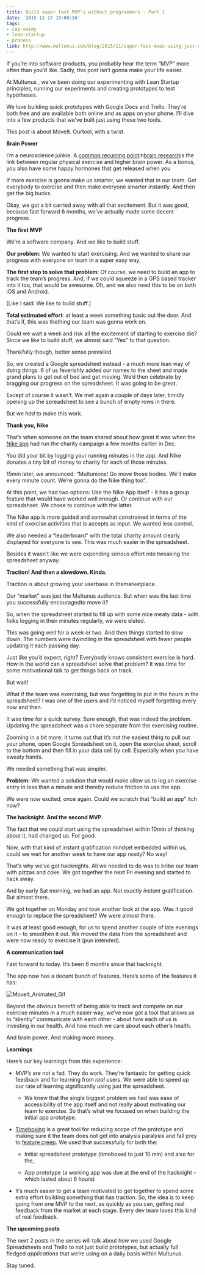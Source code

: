 ```yaml
---
title: Build super fast MVP's without programmers - Part 1
date: '2015-11-17 10:00:16'
tags:
- cap-vaidy
- lean-startup
- process
link: http://www.multunus.com/blog/2015/11/super-fast-mvps-using-just-google-docs-part-1/
---
```


If you’re into software products, you probably hear the term “MVP” more often than you’d like. Sadly, this post isn’t gonna make your life easier.


At Multunus , we’ve been doing our experimenting with Lean Startup principles, running our experiments and creating prototypes to test hypotheses.


We love building quick prototypes with Google Docs and Trello. They’re both free and are available both online and as apps on your phone. I’ll dive into a few products that we’ve built just using these two tools.


This post is about MoveIt. Ourtool, with a twist.


**Brain Power**


I’m a neuroscience junkie. A [common recurring point](http://www.brainrules.net/exercise)in[brain research](http://brainblogger.com/2015/03/11/exercise-boosts-brain-power/)is the link between regular physical exercise and higher brain power. As a bonus, you also have some happy hormones that get released when you


If more exercise is gonna make us smarter, we wanted that in our team. Get everybody to exercise and then make everyone smarter instantly. And then get the big bucks.


Okay, we got a bit carried away with all that excitement. But it was good, because fast forward 6 months, we’ve actually made some decent progress.


**The first MVP**


We’re a software company. And we like to build stuff.


**Our problem**: We wanted to start exercising. And we wanted to share our progress with everyone on team in a super easy way.


**The first step to solve that problem**: Of course, we need to build an app to track the team’s progress. And, if we could squeeze in a GPS based tracker into it too, that would be awesome. Oh, and we also need this to be on both iOS and Android.


[Like I said. We like to build stuff.]


**Total estimated effort**: at least a week something basic out the door. And that’s if, this was thething our team was gonna work on.


Could we wait a week and risk all the excitement of starting to exercise die? Since we like to build stuff, we almost said “Yes” to that question.


Thankfully though, better sense prevailed.


So, we created a Google spreadsheet instead - a much more lean way of doing things. 6 of us feverishly added our names to the sheet and made grand plans to get out of bed and get moving. We’d then celebrate by bragging our progress on the spreadsheet. It was going to be great.


Except of course it wasn’t. We met again a couple of days later, timidly opening up the spreadsheet to see a bunch of empty rows in there.


But we *had* to make this work.


**Thank you, Nike**


That’s when someone on the team shared about how great it was when the [Nike app](http://www.nike.com/us/en_us/c/running/nikeplus/gps-app) had run the charity campaign a few months earlier in Dec.


You did your bit by logging your running minutes in the app. And Nike donates a tiny bit of money to charity for each of those minutes.


15min later, we announced: “Multunions! Go move those bodies. We’ll make every minute count. We’re gonna do the Nike thing too”.


At this point, we had two options: Use the Nike App itself - it has a group feature that would have worked well enough. Or continue with our spreadsheet. We chose to continue with the latter.


The Nike app is more guided and somewhat constrained in terms of the kind of exercise activities that is accepts as input. We wanted less control.


We also needed a “leaderboard” with the total charity amount clearly displayed for everyone to see. This was much easier in the spreadsheet.


Besides it wasn’t like we were expending serious effort into tweaking the spreadsheet anyway.


**Traction! And then a slowdown. Kinda.**


Traction is about growing your userbase in themarketplace.


Our “market” was just the Multunus audience. But when was the last time you successfully encouragedto move it?


So, when the spreadsheet started to fill up with some nice meaty data - with folks logging in their minutes regularly, we were elated.


This was going well for a week or two. And then things started to slow down. The numbers were dwindling in the spreadsheet with fewer people updating it each passing day.


Just like you’d expect, right? Everybody knows consistent exercise is hard. How in the world can a spreadsheet solve that problem? It was time for some motivational talk to get things back on track.


But wait!


What if the team was exercising, but was forgetting to put in the hours in the spreadsheet? I was one of the users and I’d noticed myself forgetting every now and then.


It was time for a quick survey. Sure enough, that was indeed the problem. Updating the spreadsheet was a chore separate from the exercising routine.


Zooming in a bit more, it turns out that it’s not the easiest thing to pull out your phone, open Google Spreadsheet on it, open the exercise sheet, scroll to the bottom and then fill in your data cell by cell. Especially when you have sweaty hands.


We needed something that was simpler.


**Problem:** We wanted a solution that would make allow us to log an exercise entry in less than a minute and thereby reduce friction to use the app.


We were now excited, once again. Could we scratch that “build an app” itch now?


**The hacknight. And the second MVP.**


The fact that we could start using the spreadsheet within 10min of thinking about it, had changed us. For good.


Now, with that kind of instant gratification mindset embedded within us, could we wait for another week to have our app ready? No way!


That’s why we’ve got hacknights. All we needed to do was to bribe our team with pizzas and coke. We got together the next Fri evening and started to hack away.


And by early Sat morning, we had an app. Not exactly *instant* gratification. But almost there.


We got together on Monday and took another look at the app. Was it good enough to replace the spreadsheet? We were almost there.


It was at least good enough, for us to spend another couple of late evenings on it - to smoothen it out. We moved the data from the spreadsheet and were now ready to exercise 
it (pun intended).


**A communication tool**


Fast forward to today. It’s been 6 months since that hacknight.


The app now has a decent bunch of features. Here’s some of the features it has: 


![MoveIt_Animated_Gif](https://s3.amazonaws.com/next.multunus.com/wp-content/uploads/2015/11/MoveIt_Animated_Gif.gif)


Beyond the obvious benefit of being able to track and compete on our exercise minutes in a much easier way, we’ve now got a tool that allows us to “silently” communicate with each other - about how each of us is investing in our health. And how much we care about each other’s health.


And brain power. And making more money.


**Learnings**


Here’s our key learnings from this experience:


* MVP’s are not a fad. They do work. They’re fantastic for getting quick feedback and for learning from *real* users. We were able to speed up our rate of learning significantly using just the spreadsheet.

  * We knew that the single biggest problem we had was ease of accessibility of the app itself and not really about motivating our team to exercise. So that’s what we focused on when building the initial app prototype.

    
* [Timeboxing](https://en.wikipedia.org/wiki/Timeboxing) is a great tool for reducing scope of the prototype and making sure it the team does not get into analysis paralysis and fall prey to [feature creep](https://en.wikipedia.org/wiki/Feature_creep). We used that successfully for both the:

  * Initial spreadsheet prototype (timeboxed to just 10 min) and also for the,

    
  * App prototype (a working app was due at the end of the hacknight - which lasted about 6 hours)

    
* It’s much easier to get a team motivated to get together to spend some extra effort building something that has traction. So, the idea is to keep going from one MVP to the next, as quickly as you can, getting real feedback from the market at each stage. Every dev team loves this kind of real feedback.


**The upcoming posts**


The next 2 posts in the series will talk about how we used Google Spreadsheets and Trello to not just build prototypes, but actually full fledged *applications* that we’re using on a daily basis within Multunus.


Stay tuned.
